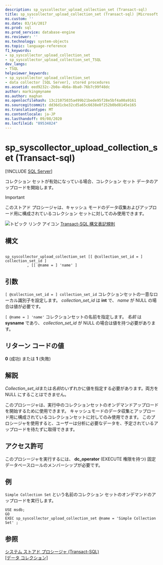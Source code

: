 ```yaml
---
description: sp_syscollector_upload_collection_set (Transact-sql)
title: sp_syscollector_upload_collection_set (Transact-sql) |Microsoft Docs
ms.custom: ''
ms.date: 03/14/2017
ms.prod: sql
ms.prod_service: database-engine
ms.reviewer: ''
ms.technology: system-objects
ms.topic: language-reference
f1_keywords:
- sp_syscollector_upload_collection_set
- sp_syscollector_upload_collection_set_TSQL
dev_langs:
- TSQL
helpviewer_keywords:
- sp_syscollector_upload_collection_set
- data collector [SQL Server], stored procedures
ms.assetid: eed9232c-2b0a-4b6a-8ba0-76b7c99f48dc
author: markingmyname
ms.author: maghan
ms.openlocfilehash: 13c21075035a499b21bede95f28e5bf4a00a9161
ms.sourcegitcommit: dd36d1cbe32cd5a65c6638e8f252b0bd8145e165
ms.translationtype: MT
ms.contentlocale: ja-JP
ms.lasthandoff: 09/08/2020
ms.locfileid: "89534824"
---
```

# <a name="sp_syscollector_upload_collection_set-transact-sql"></a>sp_syscollector_upload_collection_set (Transact-sql)
[!INCLUDE [SQL Server](../../includes/applies-to-version/sqlserver.md)]

  コレクション セットが有効になっている場合、コレクション セット データのアップロードを開始します。  
  
> [!IMPORTANT]  
>  このストアド プロシージャは、キャッシュ モードのデータ収集およびアップロード用に構成されているコレクション セットに対してのみ使用できます。  
  
 ![トピック リンク アイコン](../../database-engine/configure-windows/media/topic-link.gif "トピック リンク アイコン") [Transact-SQL 構文表記規則](../../t-sql/language-elements/transact-sql-syntax-conventions-transact-sql.md)  
  
## <a name="syntax"></a>構文  
  
```  
  
sp_syscollector_upload_collection_set [[ @collection_set_id = ] collection_set_id ]  
          , [[ @name = ] 'name' ]   
```  
  
## <a name="arguments"></a>引数  
`[ @collection_set_id = ] collection_set_id` コレクションセットの一意なローカル識別子を設定します。 *collection_set_id* は **int** で、 *name* が NULL の場合は値が必要です。  
  
`[ @name = ] 'name'` コレクションセットの名前を指定します。 *名前* は **sysname** であり、 *collection_set_id* が NULL の場合は値を持つ必要があります。  
  
## <a name="return-code-values"></a>リターン コードの値  
 **0** (成功) または **1** (失敗)  
  
## <a name="remarks"></a>解説  
 *Collection_set_id*または*名前*のいずれかに値を指定する必要があります。両方を NULL にすることはできません。  
  
 このプロシージャは、実行中のコレクションセットのオンデマンドアップロードを開始するために使用できます。 キャッシュモードのデータ収集とアップロード用に構成されているコレクションセットに対してのみ使用できます。 このプロシージャを使用すると、ユーザーは分析に必要なデータを、予定されているアップロードを待たずに取得できます。  
  
## <a name="permissions"></a>アクセス許可  
 このプロシージャを実行するには、 **dc_operator** (EXECUTE 権限を持つ) 固定データベースロールのメンバーシップが必要です。  
  
## <a name="example"></a>例  
 `Simple Collection Set` という名前のコレクション セットのオンデマンドのアップロードを実行します。  
  
```  
USE msdb;  
GO  
EXEC sp_syscollector_upload_collection_set @name = 'Simple Collection Set' ;  
```  
  
## <a name="see-also"></a>参照  
 [システム ストアド プロシージャ &#40;Transact-SQL&#41;](../../relational-databases/system-stored-procedures/system-stored-procedures-transact-sql.md)   
 [[データ コレクション]](../../relational-databases/data-collection/data-collection.md)  
  
  
